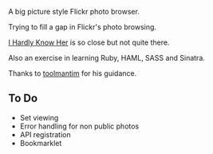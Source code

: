 A big picture style Flickr photo browser.

Trying to fill a gap in Flickr's photo browsing.

[I Hardly Know Her](http://ihardlyknowher.com/) is so close but not quite there.

Also an exercise in learning Ruby, HAML, SASS and Sinatra.

Thanks to [toolmantim](http://github.com/toolmantim) for his guidance.

## To Do

* Set viewing
* Error handling for non public photos
* API registration
* Bookmarklet